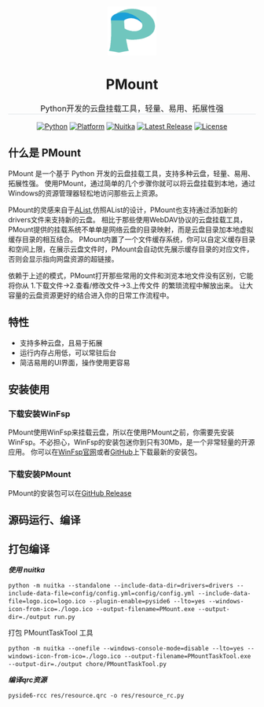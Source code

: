 
<p align="center">
    <img src="res/logo/logo_256.png" alt="PMount Logo" width="100" height="100">
    <br>
    <h1 align="center">PMount</h1>
</p>
<p align="center" style="font-size: 16px; border-bottom: 1px solid #dee2e6;">
    Python开发的云盘挂载工具，轻量、易用、拓展性强
</p>
<p align="center">
    <a href="#"><img src="https://img.shields.io/badge/python-3.10-blue.svg" alt="Python"></a>
    <a href="#"><img src="https://img.shields.io/badge/platform-windows-green.svg" alt="Platform"></a>
    <a href="#"><img src="https://img.shields.io/badge/nuitka-0.6.17-orange.svg" alt="Nuitka"></a>
    <a href="#"><img src="https://img.shields.io/github/v/release/your-repo/your-project" alt="Latest Release"></a>
    <a href="#"><img src="https://img.shields.io/badge/License-GPLv3-blue?color=#4ec820" alt="License"></a>
</p>

## 什么是 PMount
PMount 是一个基于 Python 开发的云盘挂载工具，支持多种云盘，轻量、易用、拓展性强。
使用PMount，通过简单的几个步骤你就可以将云盘挂载到本地，通过Windows的资源管理器轻松地访问那些云上资源。

PMount的灵感来自于[AList](https://github.com/alist-org/alist),仿照AList的设计，PMount也支持通过添加新的drivers文件来支持新的云盘。
相比于那些使用WebDAV协议的云盘挂载工具，PMount提供的挂载系统不单单是网络云盘的目录映射，而是云盘目录加本地虚拟缓存目录的相互结合。
PMount内置了一个文件缓存系统，你可以自定义缓存目录和空间上限，在展示云盘文件时，PMount会自动优先展示缓存目录的对应文件，否则会显示指向网盘资源的超链接。

依赖于上述的模式，PMount打开那些常用的文件和浏览本地文件没有区别，它能将你从 1.下载文件->2.查看/修改文件->3.上传文件 的繁琐流程中解放出来。
让大容量的云盘资源更好的结合进入你的日常工作流程中。

## 特性
- 支持多种云盘，且易于拓展
- 运行内存占用低，可以常驻后台
- 简洁易用的UI界面，操作使用更容易

## 安装使用
### 下载安装WinFsp
PMount使用WinFsp来挂载云盘，所以在使用PMount之前，你需要先安装WinFsp。不必担心，WinFsp的安装包迷你到只有30Mb，是一个非常轻量的开源应用。
你可以在[WinFsp官网](https://winfsp.dev/rel/)或者[GitHub](https://github.com/winfsp/winfsp/releases)上下载最新的安装包。
### 下载安装PMount
PMount的安装包可以在[GitHub Release](#)

## 源码运行、编译
## 打包编译
***使用 nuitka***
```shell
python -m nuitka --standalone --include-data-dir=drivers=drivers --include-data-file=config/config.yml=config/config.yml --include-data-file=logo.ico=logo.ico --plugin-enable=pyside6 --lto=yes --windows-icon-from-ico=./logo.ico --output-filename=PMount.exe --output-dir=./output run.py
```
打包 PMountTaskTool 工具
```shell
python -m nuitka --onefile --windows-console-mode=disable --lto=yes --windows-icon-from-ico=./logo.ico --output-filename=PMountTaskTool.exe --output-dir=./output chore/PMountTaskTool.py
```

***编译qrc资源***
```shell
pyside6-rcc res/resource.qrc -o res/resource_rc.py
```
